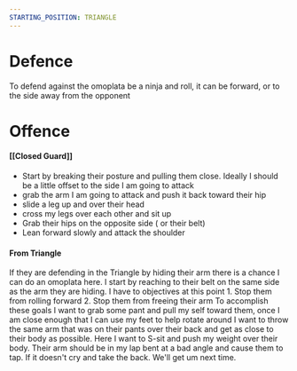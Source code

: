```yaml
---
STARTING_POSITION: TRIANGLE
---
```


# Defence
To defend against the omoplata be a ninja and roll, it can be forward, or to the side away from the opponent


# Offence
#### [[Closed Guard]]
- Start by breaking their posture and pulling them close. Ideally I should be a little offset to the side I am going to attack
- grab the arm I am going to attack and push it back toward their hip
- slide a leg up and over their head
- cross my legs over each other and sit up
- Grab their hips on the opposite side ( or their belt)
- Lean forward slowly and attack the shoulder


#### From Triangle
If they are defending in the Triangle by hiding their arm there is a chance I can do an omoplata here. I start by reaching to their belt on the same side as the arm they are hiding. I have to objectives at this point
	1. Stop them from rolling forward
	2. Stop them from freeing their arm
To accomplish these goals I want to grab some pant and pull my self toward them, once I am close enough that I can use my feet to help rotate around I want to throw the same arm that was on their pants over their back and get as close to their body as possible. Here I want to S-sit and push my weight over their body. Their arm should be in my lap bent at a bad angle and cause them to tap. If it doesn't cry and take the back. We'll get um next time.

